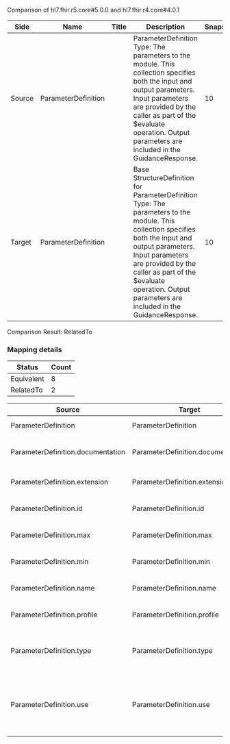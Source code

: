 Comparison of hl7.fhir.r5.core#5.0.0 and hl7.fhir.r4.core#4.0.1

| Side | Name | Title | Description | Snapshot | Differential |
| --- | --- | --- | --- | --- | --- |
| Source | ParameterDefinition |  | ParameterDefinition Type: The parameters to the module. This collection specifies both the input and output parameters. Input parameters are provided by the caller as part of the $evaluate operation. Output parameters are included in the GuidanceResponse. | 10 | 8 |
| Target | ParameterDefinition |  | Base StructureDefinition for ParameterDefinition Type: The parameters to the module. This collection specifies both the input and output parameters. Input parameters are provided by the caller as part of the $evaluate operation. Output parameters are included in the GuidanceResponse. | 10 | 8 |


Comparison Result: RelatedTo


### Mapping details

| Status | Count |
| ------ | ----- |
Equivalent | 8 |
RelatedTo | 2 |


| Source | Target | Status | Message |
| ------ | ------ | ------ | ------- |
| ParameterDefinition | ParameterDefinition | Equivalent | R5 `ParameterDefinition` maps as Equivalent to R4 `ParameterDefinition` |
| ParameterDefinition.documentation | ParameterDefinition.documentation | Equivalent | R5 `ParameterDefinition.documentation` maps as Equivalent to R4 `ParameterDefinition.documentation` |
| ParameterDefinition.extension | ParameterDefinition.extension | Equivalent | R5 `ParameterDefinition.extension` maps as Equivalent to R4 `ParameterDefinition.extension` |
| ParameterDefinition.id | ParameterDefinition.id | Equivalent | R5 `ParameterDefinition.id` maps as Equivalent to R4 `ParameterDefinition.id` |
| ParameterDefinition.max | ParameterDefinition.max | Equivalent | R5 `ParameterDefinition.max` maps as Equivalent to R4 `ParameterDefinition.max` |
| ParameterDefinition.min | ParameterDefinition.min | Equivalent | R5 `ParameterDefinition.min` maps as Equivalent to R4 `ParameterDefinition.min` |
| ParameterDefinition.name | ParameterDefinition.name | Equivalent | R5 `ParameterDefinition.name` maps as Equivalent to R4 `ParameterDefinition.name` |
| ParameterDefinition.profile | ParameterDefinition.profile | Equivalent | R5 `ParameterDefinition.profile` maps as Equivalent to R4 `ParameterDefinition.profile` |
| ParameterDefinition.type | ParameterDefinition.type | RelatedTo | R5 `ParameterDefinition.type` maps as RelatedTo to R4 `ParameterDefinition.type` - (type failed to compare required binding of http://hl7.org/fhir/ValueSet/fhir-types|5.0.0 and http://hl7.org/fhir/ValueSet/all-types|4.0.1) |
| ParameterDefinition.use | ParameterDefinition.use | Equivalent | R5 `ParameterDefinition.use` maps as Equivalent to R4 `ParameterDefinition.use` - use has compatible required binding for code type: http://hl7.org/fhir/ValueSet/operation-parameter-use|5.0.0 and http://hl7.org/fhir/ValueSet/operation-parameter-use|4.0.1 (Equivalent) |

